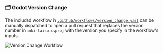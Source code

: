 ### 🗂 Godot Version Change

The included workflow in [`.github/workflows/version_change.yaml`](.github/workflows/version_change.yaml) can be manually dispatched to open a pull request that replaces the version number in `anki-taiso.csproj` with the version you specify in the workflow's inputs.

![Version Change Workflow](version_change.png)
